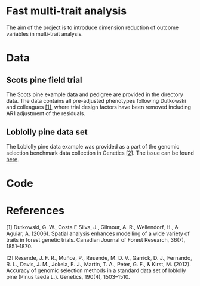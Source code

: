 # Fast multi-trait analysis
The aim of the project is to introduce dimension reduction of outcome variables in multi-trait analysis.

# Data
## Scots pine field trial
The Scots pine example data and pedigree are provided in the directory data. The data contains all pre-adjusted phenotypes following Dutkowski and colleagues [[1]](#1), where trial design factors have been removed including AR1 adjustment of the residuals.
## Loblolly pine data set
The Loblolly pine data example was provided as a part of the genomic selection benchmark data collection in Genetics [[2]](#2). The issue can be found [here](https://academic.oup.com/genetics/article/190/4/1503/6064084).

# Code

# References
<a id="1">[1]</a> Dutkowski, G. W., Costa E Silva, J., Gilmour, A. R., Wellendorf, H., & Aguiar, A. (2006). Spatial analysis enhances modelling of a wide variety of traits in forest genetic trials. Canadian Journal of Forest Research, 36(7), 1851–1870. 

<a id="2">[2]</a> Resende, J. F. R., Muñoz, P., Resende, M. D. V., Garrick, D. J., Fernando, R. L., Davis, J. M., Jokela, E. J., Martin, T. A., Peter, G. F., & Kirst, M. (2012). Accuracy of genomic selection methods in a standard data set of loblolly pine (Pinus taeda L.). Genetics, 190(4), 1503–1510. 